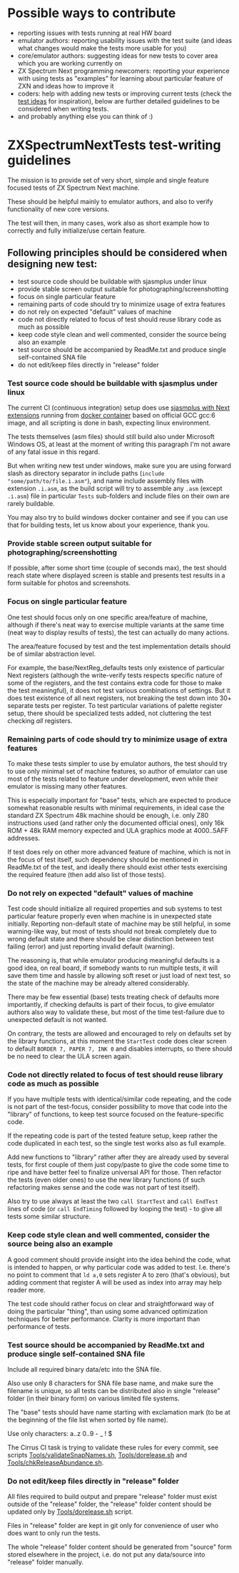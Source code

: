 # Possible ways to contribute

* reporting issues with tests running at real HW board
* emulator authors: reporting usability issues with the test suite (and ideas what changes would make the tests more usable for you)
* core/emulator authors: suggesting ideas for new tests to cover area which you are working currently on
* ZX Spectrum Next programming newcomers: reporting your experience with using tests as "examples" for learning about particular feature of ZXN and ideas how to improve it
* coders: help with adding new tests or improving current tests (check the [test ideas](TestIdeas.txt) for inspiration), below are further detailed guidelines to be considered when writing tests.
* and probably anything else you can think of :)

# ZXSpectrumNextTests test-writing guidelines

The mission is to provide set of very short, simple and single feature focused tests of ZX Spectrum Next machine.

These should be helpful mainly to emulator authors, and also to verify functionality of new core versions.

The test will then, in many cases, work also as short example how to correctly and fully initialize/use certain feature.

## Following principles should be considered when designing new test:

* test source code should be buildable with sjasmplus under linux
* provide stable screen output suitable for photographing/screenshotting
* focus on single particular feature
* remaining parts of code should try to minimize usage of extra features
* do not rely on expected "default" values of machine
* code not directly related to focus of test should reuse library code as much as possible
* keep code style clean and well commented, consider the source being also an example
* test source should be accompanied by ReadMe.txt and produce single self-contained SNA file
* do not edit/keep files directly in "release" folder

### Test source code should be buildable with sjasmplus under linux

The current CI (continuous integration) setup does use [sjasmplus with Next extensions](https://github.com/ped7g/sjasmplus/tree/ped-master) running from [docker container](Tools/CI/Dockerfile) based on official GCC gcc:6 image, and all scripting is done in bash, expecting linux environment.

The tests themselves (asm files) should still build also under Microsoft Windows OS, at least at the moment of writing this paragraph I'm not aware of any fatal issue in this regard.

But when writing new test under windows, make sure you are using forward slash as directory separator in include paths (`include "some/path/to/file.i.asm"`), and name include assembly files with extension `.i.asm`, as the build script will try to assemble any `.asm` (except `.i.asm`) file in particular `Tests` sub-folders and include files on their own are
rarely buildable.

You may also try to build windows docker container and see if you can use that for building tests, let us know about your experience, thank you.

### Provide stable screen output suitable for photographing/screenshotting

If possible, after some short time (couple of seconds max), the test should reach state where displayed screen is stable and presents test results in a form suitable for photos and screenshots.

### Focus on single particular feature

One test should focus only on one specific area/feature of machine, although if there's neat way to exercise multiple variants at the same time (neat way to display results of tests), the test can actually do many actions.

The area/feature focused by test and the test implementation details should be of similar abstraction level.

For example, the base/NextReg_defaults tests only existence of particular Next registers (although the write-verify tests respects specific nature of some of the registers, and the test contains extra code for those to make the test meaningful), it does not test various combinations of settings. But it does test existence of all next registers, not breaking the test down into 30+ separate tests per register. To test particular variations of palette register setup, there should be specialized tests added, not cluttering the test checking _all_ registers.

### Remaining parts of code should try to minimize usage of extra features

To make these tests simpler to use by emulator authors, the test should try to use only minimal set of machine features, so author of emulator can use most of the tests related to feature under development, even while their emulator is missing many other features.

This is especially important for "base" tests, which are expected to produce somewhat reasonable results with minimal requirements, in ideal case the standard ZX Spectrum 48k machine should be enough, i.e. only Z80 instructions used (and rather only the documented official ones), only 16k ROM + 48k RAM memory expected and ULA graphics mode at $4000..$5AFF addresses.

If test does rely on other more advanced feature of machine, which is not in the focus of test itself, such dependency should be mentioned in ReadMe.txt of the test, and ideally there should exist other tests exercising the required feature (then add also list of those tests).

### Do not rely on expected "default" values of machine

Test code should initialize all required properties and sub systems to test particular feature properly even when machine is in unexpected state initially. Reporting non-default state of machine may be still helpful, in some warning-like way, but most of tests should not break completely due to wrong default state and there should be clear distinction between test failing (error) and just reporting invalid default (warning).

The reasoning is, that while emulator producing meaningful defaults is a good idea, on real board, if somebody wants to run multiple tests, it will save them time and hassle by allowing soft reset or just load of next test, so the state of the machine may be already altered considerably.

There may be few essential (base) tests treating check of defaults more importantly, if checking defaults is part of their focus, to give emulator authors also way to validate these, but most of the time test-failure due to unexpected default is not wanted.

On contrary, the tests are allowed and encouraged to rely on defaults set by the library functions, at this moment the `StartTest` code does clear screen to default `BORDER 7, PAPER 7, INK 0` and disables interrupts, so there should be no need to clear the ULA screen again.

### Code not directly related to focus of test should reuse library code as much as possible

If you have multiple tests with identical/similar code repeating, and the code is not part of the test-focus, consider possibility to move that code into the "library" of functions, to keep test source focused on the feature-specific code.

If the repeating code is part of the tested feature setup, keep rather the code duplicated in each test, so the single test works also as full example.

Add new functions to "library" rather after they are already used by several tests, for first couple of them just copy/paste to give the code some time to ripe and have better feel to finalize universal API for those. Then refactor the tests (even older ones) to use the new library functions (if such refactoring makes sense and the code was not part of test itself).

Also try to use always at least the two `call StartTest` and `call EndTest` lines of code (or `call EndTiming` followed by looping the test) - to give all tests some similar structure.

### Keep code style clean and well commented, consider the source being also an example

A good comment should provide insight into the idea behind the code, what is intended to happen, or why particular code was added to test. I.e. there's no point to comment that `ld a,0` sets register A to zero (that's obvious), but adding comment that register A will be used as index into array may help reader more.

The test code should rather focus on clear and straightforward way of doing the particular "thing", than using some advanced optimization techniques for better performance. Clarity is more important than performance of tests.

### Test source should be accompanied by ReadMe.txt and produce single self-contained SNA file

Include all required binary data/etc into the SNA file.

Also use only 8 characters for SNA file base name, and make sure the filename is unique, so all tests can be distributed also in single "release" folder (in their binary form) on various limited file systems.

The "base" tests should have name starting with exclamation mark (to be at the beginning of the file list when sorted by file name).

Use only characters: a..z 0..9 - _ ! $

The Cirrus CI task is trying to validate these rules for every commit, see scripts [Tools/validateSnapNames.sh](Tools/validateSnapNames.sh), [Tools/dorelease.sh](Tools/dorelease.sh) and [Tools/chkReleaseAbundance.sh](Tools/chkReleaseAbundance.sh).

### Do not edit/keep files directly in "release" folder

All files required to build output and prepare "release" folder must exist outside of the "release" folder, the "release" folder content should be updated only by [Tools/dorelease.sh](Tools/dorelease.sh) script.

Files in "release" folder are kept in git only for convenience of user who does want to only run the tests.

The whole "release" folder content should be generated from "source" form stored elsewhere in the project, i.e. do not put any data/source into "release" folder manually.

